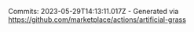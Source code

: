 Commits: 2023-05-29T14:13:11.017Z - Generated via https://github.com/marketplace/actions/artificial-grass
<br>
